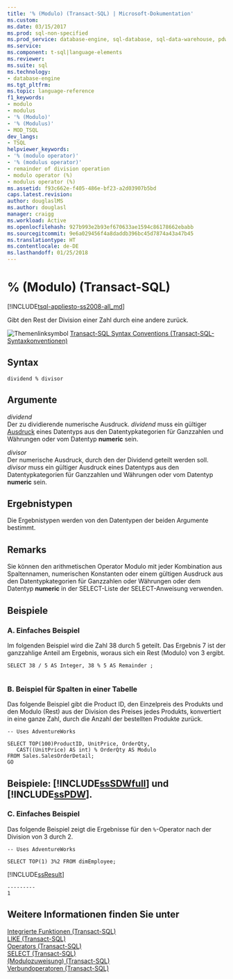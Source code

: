 ```yaml
---
title: '% (Modulo) (Transact-SQL) | Microsoft-Dokumentation'
ms.custom: 
ms.date: 03/15/2017
ms.prod: sql-non-specified
ms.prod_service: database-engine, sql-database, sql-data-warehouse, pdw
ms.service: 
ms.component: t-sql|language-elements
ms.reviewer: 
ms.suite: sql
ms.technology:
- database-engine
ms.tgt_pltfrm: 
ms.topic: language-reference
f1_keywords:
- modulo
- modulus
- '% (Modulo)'
- '% (Modulus)'
- MOD_TSQL
dev_langs:
- TSQL
helpviewer_keywords:
- '% (modulo operator)'
- '% (modulus operator)'
- remainder of division operation
- modulo operator (%)
- modulus operator (%)
ms.assetid: f93c662e-f405-486e-bf23-a2d03907b5bd
caps.latest.revision: 
author: douglaslMS
ms.author: douglasl
manager: craigg
ms.workload: Active
ms.openlocfilehash: 927b993e2b93ef670633ae1594c86178662ebabb
ms.sourcegitcommit: 9e6a029456f4a8daddb396bc45d7874a43a47b45
ms.translationtype: HT
ms.contentlocale: de-DE
ms.lasthandoff: 01/25/2018
---
```

# <a name="-modulus-transact-sql"></a>% (Modulo) (Transact-SQL)
[!INCLUDE[tsql-appliesto-ss2008-all_md](../../includes/tsql-appliesto-ss2008-all-md.md)]

  Gibt den Rest der Division einer Zahl durch eine andere zurück.  
  
 ![Themenlinksymbol](../../database-engine/configure-windows/media/topic-link.gif "Topic link icon") [Transact-SQL Syntax Conventions (Transact-SQL-Syntaxkonventionen)](../../t-sql/language-elements/transact-sql-syntax-conventions-transact-sql.md)  
  
## <a name="syntax"></a>Syntax  
  
```  
dividend % divisor  
```  
  
## <a name="arguments"></a>Argumente  
 *dividend*  
 Der zu dividierende numerische Ausdruck. *dividend* muss ein gültiger [Ausdruck](../../t-sql/language-elements/expressions-transact-sql.md) eines Datentyps aus den Datentypkategorien für Ganzzahlen und Währungen oder vom Datentyp **numeric** sein.  
  
 *divisor*  
 Der numerische Ausdruck, durch den der Dividend geteilt werden soll. *divisor* muss ein gültiger Ausdruck eines Datentyps aus den Datentypkategorien für Ganzzahlen und Währungen oder vom Datentyp **numeric** sein.  
  
## <a name="result-types"></a>Ergebnistypen  
 Die Ergebnistypen werden von den Datentypen der beiden Argumente bestimmt.  
  
## <a name="remarks"></a>Remarks  
 Sie können den arithmetischen Operator Modulo mit jeder Kombination aus Spaltennamen, numerischen Konstanten oder einem gültigen Ausdruck aus den Datentypkategorien für Ganzzahlen oder Währungen oder dem Datentyp **numeric** in der SELECT-Liste der SELECT-Anweisung verwenden.  
  
## <a name="examples"></a>Beispiele  
  
### <a name="a-simple-example"></a>A. Einfaches Beispiel  
 Im folgenden Beispiel wird die Zahl 38 durch 5 geteilt. Das Ergebnis 7 ist der ganzzahlige Anteil am Ergebnis, woraus sich ein Rest (Modulo) von 3 ergibt.  
  
```  
SELECT 38 / 5 AS Integer, 38 % 5 AS Remainder ;  
  
```  
  
### <a name="b-example-using-columns-in-a-table"></a>B. Beispiel für Spalten in einer Tabelle  
 Das folgende Beispiel gibt die Product ID, den Einzelpreis des Produkts und den Modulo (Rest) aus der Division des Preises jedes Produkts, konvertiert in eine ganze Zahl, durch die Anzahl der bestellten Produkte zurück.  
  
```  
-- Uses AdventureWorks  
  
SELECT TOP(100)ProductID, UnitPrice, OrderQty,  
   CAST((UnitPrice) AS int) % OrderQty AS Modulo  
FROM Sales.SalesOrderDetail;  
GO  
```  
  
## <a name="examples-includesssdwfullincludessssdwfull-mdmd-and-includesspdwincludessspdw-mdmd"></a>Beispiele: [!INCLUDE[ssSDWfull](../../includes/sssdwfull-md.md)] und [!INCLUDE[ssPDW](../../includes/sspdw-md.md)].  
  
### <a name="c-simple-example"></a>C. Einfaches Beispiel  
 Das folgende Beispiel zeigt die Ergebnisse für den `%`-Operator nach der Division von 3 durch 2.  
  
```  
-- Uses AdventureWorks  
  
SELECT TOP(1) 3%2 FROM dimEmployee;  
```  
  
 [!INCLUDE[ssResult](../../includes/ssresult-md.md)]  
  
```  
---------   
1         
```  
  
## <a name="see-also"></a>Weitere Informationen finden Sie unter  
 [Integrierte Funktionen &#40;Transact-SQL&#41;](~/t-sql/functions/functions.md)   
 [LIKE &#40;Transact-SQL&#41;](../../t-sql/language-elements/like-transact-sql.md)   
 [Operators &#40;Transact-SQL&#41;](../../t-sql/language-elements/operators-transact-sql.md)   
 [SELECT &#40;Transact-SQL&#41;](../../t-sql/queries/select-transact-sql.md)   
 [&#40;Modulozuweisung&#41; &#40;Transact-SQL&#41;](../../t-sql/language-elements/modulo-equals-transact-sql.md)   
 [Verbundoperatoren &#40;Transact-SQL&#41;](../../t-sql/language-elements/compound-operators-transact-sql.md)  
  
  



